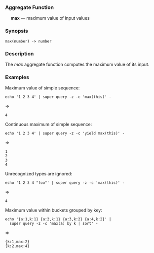 ### Aggregate Function

&emsp; **max** &mdash; maximum value of input values

### Synopsis
```
max(number) -> number
```

### Description

The _max_ aggregate function computes the maximum value of its input.

### Examples

Maximum value of simple sequence:
```mdtest-command
echo '1 2 3 4' | super query -z -c 'max(this)' -
```
=>
```mdtest-output
4
```

Continuous maximum of simple sequence:
```mdtest-command
echo '1 2 3 4' | super query -z -c 'yield max(this)' -
```
=>
```mdtest-output
1
2
3
4
```

Unrecognized types are ignored:
```mdtest-command
echo '1 2 3 4 "foo"' | super query -z -c 'max(this)' -
```
=>
```mdtest-output
4
```

Maximum value within buckets grouped by key:
```mdtest-command
echo '{a:1,k:1} {a:2,k:1} {a:3,k:2} {a:4,k:2}' |
  super query -z -c 'max(a) by k | sort' -
```
=>
```mdtest-output
{k:1,max:2}
{k:2,max:4}
```
